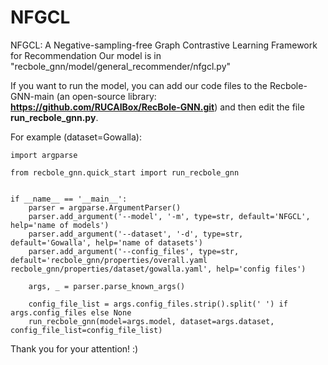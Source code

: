 # NFGCL
NFGCL: A Negative-sampling-free Graph Contrastive Learning Framework for Recommendation
Our model is in "recbole_gnn/model/general_recommender/nfgcl.py"

If you want to run the model, you can add our code files to the Recbole-GNN-main (an open-source library: **https://github.com/RUCAIBox/RecBole-GNN.git**) and then edit the file **run_recbole_gnn.py**. 

For example (dataset=Gowalla):

```
import argparse

from recbole_gnn.quick_start import run_recbole_gnn


if __name__ == '__main__':
    parser = argparse.ArgumentParser()
    parser.add_argument('--model', '-m', type=str, default='NFGCL', help='name of models')
    parser.add_argument('--dataset', '-d', type=str, default='Gowalla', help='name of datasets')
    parser.add_argument('--config_files', type=str, default='recbole_gnn/properties/overall.yaml recbole_gnn/properties/dataset/gowalla.yaml', help='config files')

    args, _ = parser.parse_known_args()

    config_file_list = args.config_files.strip().split(' ') if args.config_files else None
    run_recbole_gnn(model=args.model, dataset=args.dataset, config_file_list=config_file_list)
```

Thank you for your attention! :)
